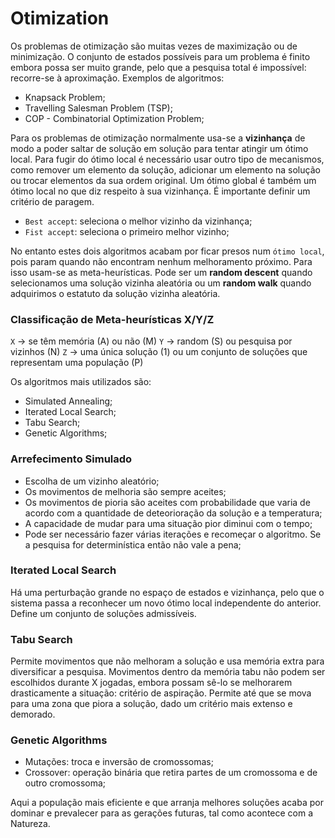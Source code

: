 # Otimization

Os problemas de otimização são muitas vezes de maximização ou de minimização. O conjunto de estados possíveis para um problema é finito embora possa ser muito grande, pelo que a pesquisa total é impossível: recorre-se à aproximação. Exemplos de algoritmos:
- Knapsack Problem;
- Travelling Salesman Problem (TSP);
- COP - Combinatorial Optimization Problem;

Para os problemas de otimização normalmente usa-se a **vizinhança** de modo a poder saltar de solução em solução para tentar atingir um ótimo local. Para fugir do ótimo local é necessário usar outro tipo de mecanismos, como remover um elemento da solução, adicionar um elemento na solução ou trocar elementos da sua ordem original. Um ótimo global é também um ótimo local no que diz respeito à sua vizinhança. É importante definir um critério de paragem.

- `Best accept`: seleciona o melhor vizinho da vizinhança;
- `Fist accept`: seleciona o primeiro melhor vizinho;

No entanto estes dois algoritmos acabam por ficar presos num `ótimo local`, pois param quando não encontram nenhum melhoramento próximo. Para isso usam-se as meta-heurísticas. Pode ser um **random descent** quando selecionamos uma solução vizinha aleatória ou um **random walk** quando adquirimos o estatuto da solução vizinha aleatória.

### Classificação de Meta-heurísticas X/Y/Z

`X` -> se têm memória (A) ou não (M)
`Y` -> random (S) ou pesquisa por vizinhos (N)
`Z` -> uma única solução (1) ou um conjunto de soluções que representam uma população (P)

Os algoritmos mais utilizados são:
- Simulated Annealing;
- Iterated Local Search;
- Tabu Search;
- Genetic Algorithms;

### Arrefecimento Simulado

- Escolha de um vizinho aleatório;
- Os movimentos de melhoria são sempre aceites;
- Os movimentos de pioria são aceites com probabilidade que varia de acordo com a quantidade de deteorioração da solução e a temperatura;
- A capacidade de mudar para uma situação pior diminui com o tempo;
- Pode ser necessário fazer várias iterações e recomeçar o algoritmo. Se a pesquisa for determinística então não vale a pena;

### Iterated Local Search

Há uma perturbação grande no espaço de estados e vizinhança, pelo que o sistema passa a reconhecer um novo ótimo local independente do anterior. Define um conjunto de soluções admissíveis.

### Tabu Search

Permite movimentos que não melhoram a solução e usa memória extra para diversificar a pesquisa. Movimentos dentro da memória tabu não podem ser escolhidos durante X jogadas, embora possam sê-lo se melhorarem drasticamente a situação: critério de aspiração. Permite até que se mova para uma zona que piora a solução, dado um critério mais extenso e demorado. 

### Genetic Algorithms

- Mutações: troca e inversão de cromossomas;
- Crossover: operação binária que retira partes de um cromossoma e de outro cromossoma;

Aqui a população mais eficiente e que arranja melhores soluções acaba por dominar e prevalecer para as gerações futuras, tal como acontece com a Natureza.
